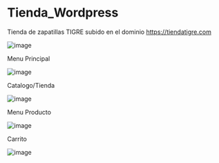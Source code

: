 # Tienda_Wordpress
 Tienda de zapatillas TIGRE subido en el dominio https://tiendatigre.com
 
 
![image](https://user-images.githubusercontent.com/125236522/231643915-094fcbba-cb3a-4b9c-83f5-878d28f074b7.png)

Menu Principal

![image](https://user-images.githubusercontent.com/125236522/231644167-4392223e-5e23-45f5-b3f5-a8ea7275412a.png)

Catalogo/Tienda

![image](https://user-images.githubusercontent.com/125236522/231644268-b0de68a7-ba3e-446c-b5b5-faf072187827.png)

Menu Producto

![image](https://user-images.githubusercontent.com/125236522/231644551-4752cc73-bf03-4a9a-bcc9-13be88dbe877.png)

Carrito

![image](https://user-images.githubusercontent.com/125236522/231644776-83a91bf8-53d3-4bc5-8878-9bac9f1f9939.png)



